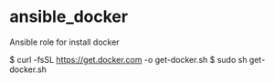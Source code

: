 # ansible_docker
Ansible role for install docker


$ curl -fsSL https://get.docker.com -o get-docker.sh
$ sudo sh get-docker.sh
